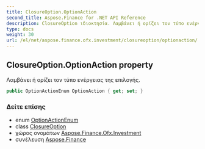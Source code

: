 ```yaml
---
title: ClosureOption.OptionAction
second_title: Aspose.Finance for .NET API Reference
description: ClosureOption ιδιοκτησία. Λαμβάνει ή ορίζει τον τύπο ενέργειας της επιλογής.
type: docs
weight: 30
url: /el/net/aspose.finance.ofx.investment/closureoption/optionaction/
---
```

## ClosureOption.OptionAction property

Λαμβάνει ή ορίζει τον τύπο ενέργειας της επιλογής.

```csharp
public OptionActionEnum OptionAction { get; set; }
```

### Δείτε επίσης

* enum [OptionActionEnum](../../optionactionenum/)
* class [ClosureOption](../)
* χώρος ονομάτων [Aspose.Finance.Ofx.Investment](../../closureoption/)
* συνέλευση [Aspose.Finance](../../../)


